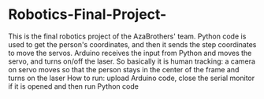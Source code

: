 # Robotics-Final-Project-
This is the final robotics project of the AzaBrothers' team. Python code is used to get the person's coordinates, and then it sends the step coordinates to move the servos. Arduino receives the input from Python and moves the servo, and turns on/off the laser. So basically it is human tracking: a camera on servo moves so that the person stays in the center of the frame and turns on the laser
How to run: upload Arduino code, close the serial monitor if it is opened and then run Python code
